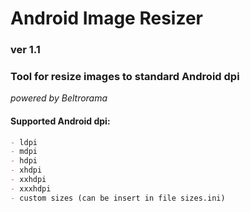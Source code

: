 # Android Image Resizer
### ver 1.1
### Tool for resize images to standard Android dpi ###
*powered by Beltrorama*


#### Supported Android dpi:
``` markdown
- ldpi
- mdpi
- hdpi
- xhdpi
- xxhdpi
- xxxhdpi
- custom sizes (can be insert in file sizes.ini)
```
